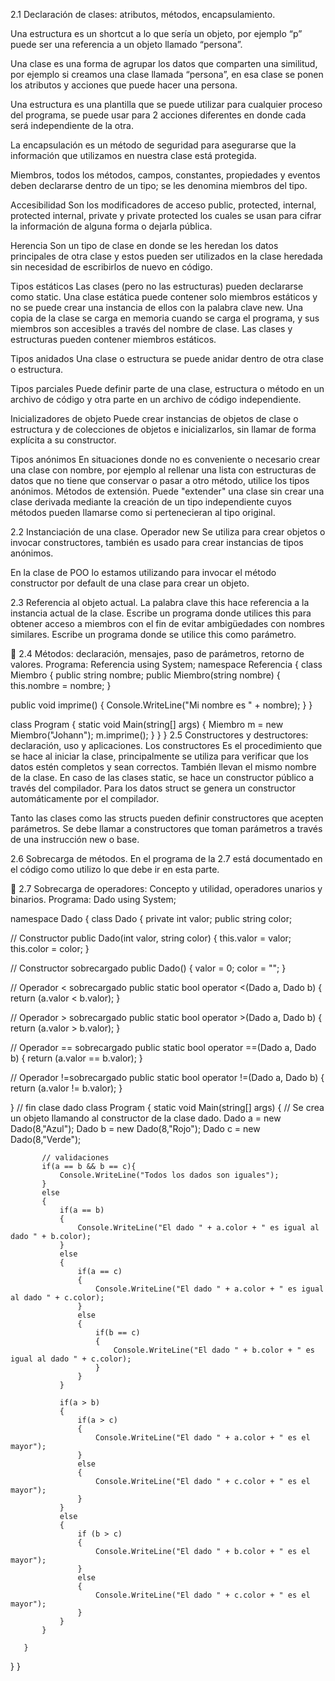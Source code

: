 2.1 Declaración de clases: atributos, métodos, encapsulamiento.
 
Una estructura es un shortcut a lo que sería un objeto, por ejemplo “p” puede ser una referencia a un objeto llamado “persona”.
 
Una clase es una forma de agrupar los datos que comparten una similitud, por ejemplo si creamos una clase llamada “persona”, en esa clase se ponen los atributos y acciones que puede hacer una persona.
 
Una estructura es una plantilla que se puede utilizar para cualquier proceso del programa, se puede usar para 2 acciones diferentes en donde cada será independiente de la otra.
 
La encapsulación es un método de seguridad para asegurarse que la información que utilizamos en nuestra clase está protegida.
 
Miembros, todos los métodos, campos, constantes, propiedades y eventos deben declararse dentro de un tipo; se les denomina miembros del tipo.
 
Accesibilidad
Son los modificadores de acceso public, protected, internal, protected internal, private y private protected los cuales se usan para cifrar la información de alguna forma o dejarla pública. 



Herencia
Son un tipo de clase en donde se les heredan los datos principales de otra clase y estos pueden ser utilizados en la clase heredada sin necesidad de escribirlos de nuevo en código.

Tipos estáticos
Las clases (pero no las estructuras) pueden declararse como static. Una clase estática puede contener solo miembros estáticos y no se puede crear una instancia de ellos con la palabra clave new. Una copia de la clase se carga en memoria cuando se carga el programa, y sus miembros son accesibles a través del nombre de clase. Las clases y estructuras pueden contener miembros estáticos. 

Tipos anidados
Una clase o estructura se puede anidar dentro de otra clase o estructura. 

Tipos parciales
Puede definir parte de una clase, estructura o método en un archivo de código y otra parte en un archivo de código independiente. 

Inicializadores de objeto
Puede crear instancias de objetos de clase o estructura y de colecciones de objetos e inicializarlos, sin llamar de forma explícita a su constructor. 
 
Tipos anónimos
En situaciones donde no es conveniente o necesario crear una clase con nombre, por ejemplo al rellenar una lista con estructuras de datos que no tiene que conservar o pasar a otro método, utilice los tipos anónimos.
Métodos de extensión.
Puede "extender" una clase sin crear una clase derivada mediante la creación de un tipo independiente cuyos métodos pueden llamarse como si pertenecieran al tipo original.
 
 
2.2 Instanciación de una clase.
Operador new
Se utiliza para crear objetos o invocar constructores, también es usado para crear instancias de tipos anónimos.
 
En la clase de POO lo estamos utilizando para invocar el método constructor por default de una clase para crear un objeto.
 
 
2.3 Referencia al objeto actual. 
  La palabra clave this hace referencia a la instancia actual de la clase.
Escribe un programa donde utilices this para obtener acceso a miembros con el fin de evitar ambigüedades con nombres similares.
Escribe un programa donde se utilice this como parámetro.



2.4 Métodos: declaración, mensajes, paso de parámetros, retorno de valores.
Programa: Referencia
using System;
namespace Referencia
{
   class Miembro
   {
   public string nombre;
   public Miembro(string nombre)
   {
       this.nombre = nombre;
   }

   public void imprime()
   {
       Console.WriteLine("Mi nombre es " + nombre);
   }
   }

   class Program
   {
       static void Main(string[] args)
       {
           Miembro  m = new Miembro("Johann");
           m.imprime();
       }
   }
}
2.5 Constructores y destructores: declaración, uso y aplicaciones.
Los constructores 
Es el procedimiento que se hace al iniciar la clase, principalmente se utiliza para verificar que los datos estén completos y sean correctos. También llevan el mismo nombre de la clase.
En caso de las clases static, se hace un constructor público a través del compilador.
Para los datos struct se genera un constructor automáticamente por el compilador.
 
Tanto las clases como las structs pueden definir constructores que acepten parámetros. Se debe llamar a constructores que toman parámetros a través de una instrucción new o base.
 
2.6 Sobrecarga de métodos.
En el programa de la 2.7 está documentado en el código como utilizo lo que debe ir en esta parte.
 

2.7 Sobrecarga de operadores: Concepto y utilidad, operadores unarios y binarios.
Programa: Dado
using System;
 
namespace Dado
{
   class Dado
   {
       private int valor;
       public string color;
 
   // Constructor
   public Dado(int valor, string color)
   {
       this.valor = valor;
       this.color = color;
   }
  
   // Constructor sobrecargado
   public Dado()
   {
       valor = 0;
       color = "";
   }
 
   // Operador < sobrecargado
   public static bool operator <(Dado a, Dado b)
   {
       return (a.valor < b.valor);
   }
 
   // Operador > sobrecargado
   public static bool operator >(Dado a, Dado b)
   {
       return (a.valor > b.valor);
   }
 
   // Operador == sobrecargado
   public static bool operator ==(Dado a, Dado b)
   {
       return (a.valor == b.valor);
   }       
 
   // Operador !=sobrecargado
   public static bool operator !=(Dado a, Dado b)
   {
       return (a.valor != b.valor);
   }
 
   } // fin clase dado
   class Program
   {
       static void Main(string[] args)
       {
           // Se crea un objeto llamando al constructor de la clase dado.
           Dado a = new Dado(8,"Azul");
           Dado b = new Dado(8,"Rojo");
           Dado c = new Dado(8,"Verde");
 
           // validaciones
           if(a == b && b == c){
               Console.WriteLine("Todos los dados son iguales");
           }
           else
           {
               if(a == b)
               {
                   Console.WriteLine("El dado " + a.color + " es igual al dado " + b.color);
               }
               else
               {
                   if(a == c)
                   {
                       Console.WriteLine("El dado " + a.color + " es igual al dado " + c.color);
                   }
                   else
                   {
                       if(b == c)
                       {
                           Console.WriteLine("El dado " + b.color + " es igual al dado " + c.color);
                       }
                   }
               }
              
               if(a > b)
               {
                   if(a > c)
                   {
                       Console.WriteLine("El dado " + a.color + " es el mayor");
                   }
                   else
                   {
                       Console.WriteLine("El dado " + c.color + " es el mayor");       
                   }
               }
               else
               {
                   if (b > c)
                   {
                       Console.WriteLine("El dado " + b.color + " es el mayor");
                   }
                   else
                   {
                       Console.WriteLine("El dado " + c.color + " es el mayor");
                   }
               }
           }
        
       }
   }
}